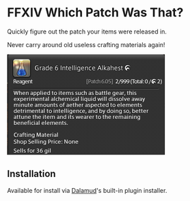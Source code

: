 # FFXIV Which Patch Was That?

Quickly figure out the patch your items were released in.

Never carry around old useless crafting materials again!

![preview](WhichPatchWasThat/images/image1.png)


## Installation

Available for install via [Dalamud](https://github.com/goatcorp/FFXIVQuickLauncher)'s built-in plugin installer.
